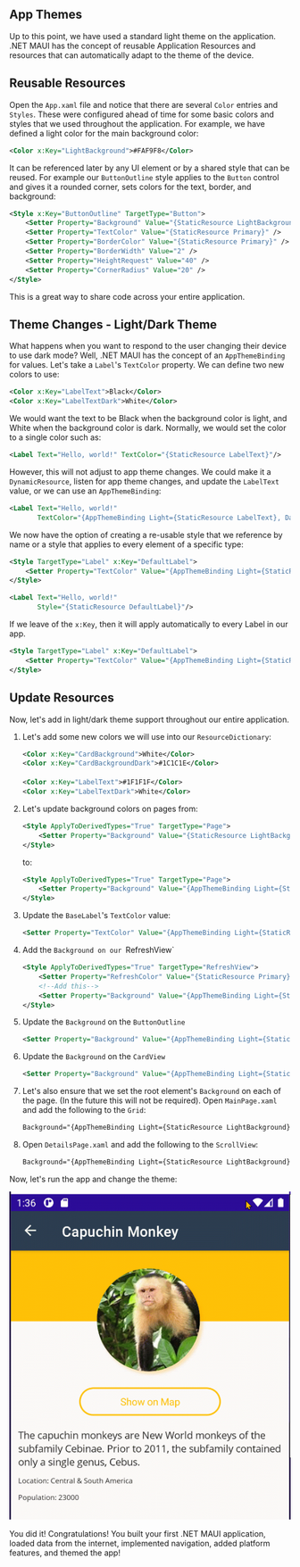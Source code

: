 ## App Themes

Up to this point, we have used a standard light theme on the application. .NET MAUI has the concept of reusable Application Resources and resources that can automatically adapt to the theme of the device. 

## Reusable Resources

Open the `App.xaml` file and notice that there are several `Color` entries and `Styles`. These were configured ahead of time for some basic colors and styles that we used throughout the application. For example, we have defined a light color for the main background color:

```xml
<Color x:Key="LightBackground">#FAF9F8</Color>
```

It can be referenced later by any UI element or by a shared style that can be reused. For example our `ButtonOutline` style applies to the `Button` control and gives it a rounded corner, sets colors for the text, border, and background:

```xml
<Style x:Key="ButtonOutline" TargetType="Button">
    <Setter Property="Background" Value="{StaticResource LightBackground}" />
    <Setter Property="TextColor" Value="{StaticResource Primary}" />
    <Setter Property="BorderColor" Value="{StaticResource Primary}" />
    <Setter Property="BorderWidth" Value="2" />
    <Setter Property="HeightRequest" Value="40" />
    <Setter Property="CornerRadius" Value="20" />
</Style>
```

This is a great way to share code across your entire application. 

## Theme Changes - Light/Dark Theme

What happens when you want to respond to the user changing their device to use dark mode? Well, .NET MAUI has the concept of  an `AppThemeBinding` for values. Let's take a `Label`'s `TextColor` property. We can define two new colors to use:

```xml
<Color x:Key="LabelText">Black</Color>
<Color x:Key="LabelTextDark">White</Color>
```

We would want the text to be Black when the background color is light, and White when the background color is dark. Normally, we would set the color to a single color such as:

```xml
<Label Text="Hello, world!" TextColor="{StaticResource LabelText}"/>
```

However, this will not adjust to app theme changes. We could make it a `DynamicResource`, listen for app theme changes, and update the `LabelText` value, or we can use an `AppThemeBinding`:

```xml
<Label Text="Hello, world!" 
       TextColor="{AppThemeBinding Light={StaticResource LabelText}, Dark={StaticResource LabelTextDark}}"/>
```

We now have the option of creating a re-usable style that we reference by name or a style that applies to every element of a specific type:

```xml
<Style TargetType="Label" x:Key="DefaultLabel">
    <Setter Property="TextColor" Value="{AppThemeBinding Light={StaticResource LabelText}, Dark={StaticResource LabelTextDark}}" />
</Style>
```

```xml
<Label Text="Hello, world!" 
       Style="{StaticResource DefaultLabel}"/>
```

If we leave of the `x:Key`, then it will apply automatically to every Label in our app.

```xml
<Style TargetType="Label" x:Key="DefaultLabel">
    <Setter Property="TextColor" Value="{AppThemeBinding Light={StaticResource LabelText}, Dark={StaticResource LabelTextDark}}" />
</Style>
```

## Update Resources

Now, let's add in light/dark theme support throughout our entire application.


1. Let's add some new colors we will use into our `ResourceDictionary`:

    ```xml
    <Color x:Key="CardBackground">White</Color>
    <Color x:Key="CardBackgroundDark">#1C1C1E</Color>

    <Color x:Key="LabelText">#1F1F1F</Color>
    <Color x:Key="LabelTextDark">White</Color>
    ```

1. Let's update background colors on pages from:

    ```xml
    <Style ApplyToDerivedTypes="True" TargetType="Page">
        <Setter Property="Background" Value="{StaticResource LightBackground}" />
    </Style>
    ```

    to:

    ```xml
    <Style ApplyToDerivedTypes="True" TargetType="Page">
        <Setter Property="Background" Value="{AppThemeBinding Light={StaticResource LightBackground}, Dark={StaticResource DarkBackground}}" />
    </Style>
    ```


1. Update the `BaseLabel`'s `TextColor` value:

    ```xml
    <Setter Property="TextColor" Value="{AppThemeBinding Light={StaticResource LabelText}, Dark={StaticResource LabelTextDark}}" />
    ```

1. Add the `Background on our `RefreshView`

    ```xml
    <Style ApplyToDerivedTypes="True" TargetType="RefreshView">
        <Setter Property="RefreshColor" Value="{StaticResource Primary}" />
        <!--Add this-->
        <Setter Property="Background" Value="{AppThemeBinding Light={StaticResource LightBackground}, Dark={StaticResource DarkBackground}}" />
    </Style>
    ```

1. Update the `Background` on the `ButtonOutline`

    ```xml
    <Setter Property="Background" Value="{AppThemeBinding Light={StaticResource LightBackground}, Dark={StaticResource DarkBackground}}" />
    ```

1. Update the `Background` on the `CardView`

    ```xml
    <Setter Property="Background" Value="{AppThemeBinding Light={StaticResource CardBackground}, Dark={StaticResource CardBackgroundDark}}" />
    ```

1. Let's also ensure that we set the root element's `Background` on each of the page. (In the future this will not be required). Open `MainPage.xaml` and add the following to the `Grid`:

    ```xml
    Background="{AppThemeBinding Light={StaticResource LightBackground}, Dark={StaticResource DarkBackground}}"
    ```

1. Open `DetailsPage.xaml` and add the following to the `ScrollView`:

    ```xml
    Background="{AppThemeBinding Light={StaticResource LightBackground}, Dark={StaticResource DarkBackground}}"
    ```


Now, let's run the app and change the theme:

![Changing themes](../Art/Themes.gif)


You did it! Congratulations! You built your first .NET MAUI application, loaded data from the internet, implemented navigation, added platform features, and themed the app!

